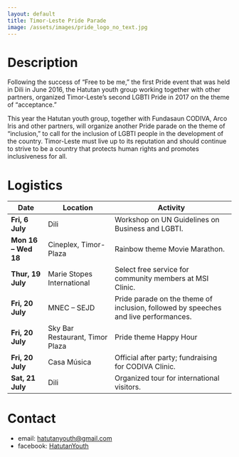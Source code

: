 ```yaml
---
layout: default
title: Timor-Leste Pride Parade
image: /assets/images/pride_logo_no_text.jpg
---
```


# Description

Following the success of “Free to be me,” the first Pride event that was held in Dili in June 2016, the Hatutan youth group working together with other partners, organized Timor-Leste’s second LGBTI Pride in 2017 on the theme of “acceptance.”

This year the Hatutan youth group, together with Fundasaun CODIVA, Arco Iris and other partners, will organize another Pride parade on the theme of “inclusion,” to call for the inclusion of LGBTI people in the development of the country. Timor-Leste must live up to its reputation and should continue to strive to be a country that protects human rights and promotes inclusiveness for all.

# Logistics

| Date                     | Location                         | Activity                                                     |
| ------------------------ | -------------------------------- | ------------------------------------------------------------ |
| **Fri, 6 July**          | Dili                             | Workshop on UN  Guidelines on Business and LGBTI.            |
| **Mon 16 – Wed 18**      | Cineplex, Timor-Plaza            | Rainbow theme Movie Marathon.                                |
| **Thur, 19 July**        | Marie Stopes  International      | Select free service for  community members at MSI Clinic.    |
| **Fri, 20 July**         | MNEC – SEJD                      | Pride parade on the theme of inclusion, followed by speeches and live  performances. |
| **Fri, 20 July**         | Sky Bar Restaurant,  Timor Plaza | Pride theme Happy Hour                                       |
| **Fri, 20 July**         | Casa Música                      | Official after party; fundraising for CODIVA Clinic.         |
| **Sat, 21 July**         | Dili                             | Organized tour for  international visitors.                  |

# Contact

- email: [hatutanyouth@gmail.com](mailto:hatutanyouth@gmail.com)
- facebook: <a href="https://www.facebook.com/HatutanYouth/" target="_blank" rel="noopener">HatutanYouth</a>
